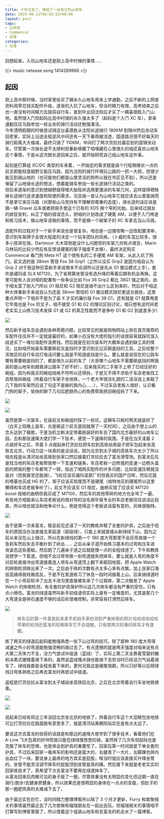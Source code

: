 ```yaml
---
title: 十年过去了，我组了一台自己的山地车
date: 2025-06-11T00:03:52+08:00
layout: post
tags:
- 山地车
- Commencal
- 日常
categories:
- 日常
---
```


回想起来，入坑山地车还是刚上高中时候的事情……

<!--more-->

{{< music netease song 1414289966 >}}

## 起因

刚上高中那时候，当时家里给买了辆永久山地车用来上学通勤，之后不断的上网查资料用零花钱买配件升级，逐渐的入坑了山地车，但当时精力有限，高考结束之后也一直没有时间精力去鼓捣自行车，直到毕业回沈阳后才买了一辆喜德胜入门山地。虽然很入门但起码比高中时骑的永久强太多了（起码是个入门 XC 车），拿来通勤压压马路参加一些业余的骑行活动还勉强凑活。  
今年清明假期的时候尝试骑这台喜德胜从沈阳长途骑行 180KM 到锦州然后坐动车回老家，实际上沿途全程逆风中间还有一天下暴雨被浇透，国道路况很不好每天的骑行距离大大缩减，最终只骑了 110KM，中间打了两次货拉拉最后到的盘锦坐动车。尽管第一次骑长途不太顺利但重新唤醒了咱埋藏在心里很久的咱还喜欢山地车这个事情，于是从这次跑长途回来之后，就开始研究自己组山地车这件事。

起初是打算组 XC/DC 类型的车来着，一开始定的需求就是装个行程稍微长一点的前叉即能轻度越野又能压马路，因为沈阳的骑行环境玩公路的一抓一大把，但很少能见到骑山地的（也可能他们都是山里灵活的狗所以我在市区见不到），所以还是保留了山地骑长途的想法，想着能骑车参加一些长途骑行活动之类的。  
但后来逐渐的意识到想越野就得增大胎阻并选用更激进的车架几何，这样就得牺牲掉长途骑行追求速度和轻便的需求，况且我一直认为山地车它就应该去山里面骑而不是拿它来压马路（对那些山马党持有不理解但尊重的态度），骑长途的话应该是搞一辆 Gravel 瓜车或者把我手里这个已有的 XDS 换个窄的光胎。后来经过朋友的疯狂安利，纠正了咱的错误念头，把咱的计划改成了硬尾 AM，以便于入门林道和练习技术，做山地车该做的事情，而不是搞一个碳架子的 XC 车拿去当山马骑。

选配件的过程对于一个新手来说也是很复杂，咱也是一边搜攻略一边改配置清单，意识到车架牌子会很大程度的决定一个玩车团队的风格，（卜威的车混比较多，很多小孩哥在骑，Dartmoor 大木耳倒是没什么问题但的车架几何有点很丑，Marin 马林玩的比较少然后有反馈说硬尾的架子强度不太够），最终决定购买 Commencal 看门狗 Meta HT 这个很有名的二手硬尾 AM 车架，从此入坑了狗门。前叉选的是 38mm 管径 Fox 38 Grip1（之所以没买 Grip2 是因为咱自认为 Grip 2 对于我这种巨菜新手来说根本不会调所以还是先从 G1 傻瓜模式上手），套件是禧玛诺 SLX M7120，为了省预算坐管没有选升降的等着后期有机会再换。这里可能有人会对咱的配置有一些争议比如 Fox 36 Grip2 都比 38G1 强之类的，由于咱太菜了刚入门所以 G1 阻尼和 G2 阻尼是骑不出什么区别来的，然后对于咱这种大体重新手来说自认为还是 38mm 管径的 G1 傻瓜模式阻尼更适合我些，这里重点声明一下咱并不是为了装 X 才买的廉价版 Fox 38 G1，还有就是 G1 就算再差它毕竟也是 Fox 的叉子，咱不接受 G1 和 G2 的理论区别讨论，咱只想有这时间老老实实上山练习技术发挥 G1 或 G2 的真正性能而不是争吵 G1 和 G2 到底差多少）

![](images/01.jpg)

然后新手组车总会遇到各种奇葩问题，比较常见的就是购物网站上排在首页推荐的车配件往往并不一定就是最好的，如果小白没有大佬的指引的话很容易就踩坑误入歧途买了一堆垃圾配件浪费钱。然后就是在初次装车时大概率会遇到缺工具的情况，比如咱开始装车需要砸前叉底挡时才意识到忘记买砸底挡的工具，之后给整个浑南区的自行车店打电话问要么就是不知道底挡是什么，要么就是说现在的公路车哪有需要砸底挡的了，都是很久以前的车了（大哥哪个山地车不需要砸底挡的啊我装的是山地车别跟我讲公路车了好不好），后来我买的二手架子上带了已经压好的碗组，因为和我买的碗组规格不符所以还得拆，于是又不得不求助于车店老板找工具帮我拆碗组（拎着自行车架子坐地铁，一个老大爷很没礼貌的二话没说上来敲了几下我的车架然后说了句这不是碳的我内心……），不过车店老板人很好，认识看门狗的架子，愉快的聊了几句后肥肠热心的免费帮我把旧碗组拆了下来。

![](images/02.jpg)

![](images/12.jpg)

虽然是第一次装车，在装前叉和碗组时踩了一些坑，这辆车只耗时两天就装好了（白天上班晚上装车，光是砸这个前叉底挡就用了一天时间），之后由于想上山的念头达到了极致，于是当机立断决定带着刚装好的车去了国内北方最好的山地车公园，去和那些速降大佬们学一下技术，感受一下速降的氛围，于是在当天凌晨 2 点装好车之后，早晨 5 点就起床打货拉拉把车拉到高铁站用袋子把车包起来坐高铁去北京，行动力这一块真的是没话说。因为北京到太子城的高铁车次太少了所以咱去程是从清河站坐高铁到张家口然后接着打货拉拉去了富龙滑雪场。到富龙后先是找当地的车店老板帮我修一下变速和链条，车店老板一边修我的变速一边劈头盖脸的把我的整个车都骂了一顿，指出了咱购买配件的许多问题，比如变速压根就没装对（但我甚至还能骑），飞轮应该买禧玛诺原厂的但我买的国产日晖，然后花鼓的塔基也买成 HG 的了，架子应该买软尾而不是硬尾（咱特地买的硬尾所以这里懒得和车店老板争吵了），前叉不应该买 G1 阻尼，曲柄买错了应该买 M7120 boost 规格的曲柄但我买成了 M7100，然后车的其他零碎的地方也全骂了一遍，有些地方咱能承认车店老板说的很对骂的没毛病毕竟专业的车店老板往往说话比较直，所以咱也就没和他争论什么，倒是觉得这个老板说话蛮有意的，风格很独特。

![](images/11.jpg)

由于是第一次来富龙，稳妥起见还请了一天的教练并租了全套的护具，之后由于缆车的原因没办法直接去家庭道（超级绿），只能上来就直接从新绿线下山，因为之前从来没在山上骑过，所以在新绿线的第一个 180 度大弯那里不会压弯直接一个急刹车然后失去平衡扑到了树丛……
之后从亲子道开始练习基本的过弯和压车进攻姿态这些基础，然后跑了几遍亲子道之后就能慢一点的全程绿道了。下午和教练说想学一下泵道，但咱不会过弯导致一到弯道就失控摔车，要么就是入弯的角度不对前轮直接冲出弯道接着连人带车从弯道顶上翻下来砸回地面，把 Apple Watch 的摔倒检测摔出来了一次。之后由于摔的次数有点太多心率有点飘，加上张家口海拔高搞得我轻微高反，于是不在泵道练习了休息一段时间接着上山，后来骑绿道时在一个小弯前轮冲了出去卡进沟里直接被车来了个过肩摔，第二次触发了 Apple Watch 的摔倒检测，有全套的护具保护所以这几次摔车都没有严重的受伤，只有点小擦伤。富龙的绿道虽然叫新手初级道但实际上是有一定难度的，尤其是那几个大弯道全是碎石速度不够的话后轮很难控制，非常容易打滑然后摔车。

![](images/13.jpg)

> 摔车后的第一件事是起来拿手机拍手表检测到严重摔倒的照片哈哈哈哈哈哈  
> 苹果的检测还蛮准的轻微摔车它不会提醒，只有那两次较重的摔车才有提醒。

练了两天的绿道后起码能勉强熟悉一些下山过弯的技巧，除了那种 180 度大弯得减速之外小的弯道能勉强流畅的骑过去了。有点遗憾的就是两天强度对咱来说有点大第二天体力不支，没力气尝试中级道（蓝线）了，实际上第二天全靠着雪碧的糖和冰美式硬撑着骑下来的。虽然说蓝线慢点骑也能骑下去但当时已经没力气站着骑车了，绿线我都是全程坐着下来的，更何况我这是硬尾很颠，所以只好等以后把绿线过弯练熟练之后再去富龙时再尝试中级道。

返程是打货拉拉从富龙到太子城站坐高铁回北京，之后在北京带着自行车坐地铁换乘。

![](images/14.jpg)

![](images/15.jpg)

说起来已经有将近三年没回北京坐北京的地铁了，拎着自行车这个大显眼包坐地铁可比打货拉拉在路面跑有意思多了，就是清河站离朝阳站实在是有点太远了。

要说这次去富龙的收获的话就是和那边的速降大佬学到了很多技术，看着他们在 A-Line 飞大包真的好帅而我只能在绿线慢悠悠的骑，虽然摔了几次车但起码也是克服了摔车的恐惧，也是体会到护具的重要性了，回家后第一时间就是下单全套的护具，不过后来回家一看摔车的影响还是蛮大的，右腿青了一大片，左脚踝也摔内出血红了一块，要说身上最疼的地方其实是屁股，唉当时就应该直接买升降坐管的，坐管不能灵活调节摔车时屁股顶到坐管是真的痛。然后接下来就是老老实实的回家练技术了，真希望下次去富龙不要再在绿道摔车了。  
从富龙回来后肉眼可见的身子瘦了一圈，尽管体重没有太明显的变化但近期一直在骑行/跑步/去健身房健身，所以效果还是很明显的身体在一点点的变瘦，但肚子的那一圈肥肉真的太难减下去了。  

由于最近实在巨忙，没时间精力整理博客所以隔了 3 个月才更新，Furry 和兽聚相关的事情虽然最近去了几次兽聚和福瑞朋友在一起出去玩，但福瑞相关的事情咱不打算写到博客里面了，所以借着这个组装山地车和去富龙的机会水了一篇博客。
